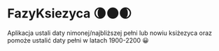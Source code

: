 # FazyKsiezyca 🌘🌑🌒

Aplikacja ustali daty nimonej/najbliższej pełni lub nowiu ksiżezyca oraz pomoże ustalić daty pełni w latach 1900-2200 😀

